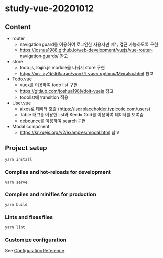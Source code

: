# study-vue-20201012

## Content

+ router
  - navigation guard를 이용하여 로그인한 사용자만 메뉴 접근 가능하도록 구현
  - https://joshua1988.github.io/web-development/vuejs/vue-router-navigation-guards/ 참고
+ store
  - todo.js, login.js module을 나눠서 store 구현
  - https://xn--xy1bk56a.run/vuex/4-vuex-options/Modules.html 참고
+ Todo.vue
  - vuex를 이용하여 todo list 구현
  - https://github.com/joshua1988/doit-vuejs 참고
  - todolist에 transition 적용
+ User.vue
  - aixos로 데이터 호출 (https://jsonplaceholder.typicode.com/users)
  - Table 태그를 이용한 list와 Kendo Grid를 이용하여 데이터를 보여줌
  - debounce를 이용하여 search 구현
+ Modal component
  - https://kr.vuejs.org/v2/examples/modal.html 참고
  
## Project setup
```
yarn install
```

### Compiles and hot-reloads for development
```
yarn serve
```

### Compiles and minifies for production
```
yarn build
```

### Lints and fixes files
```
yarn lint
```

### Customize configuration
See [Configuration Reference](https://cli.vuejs.org/config/).
